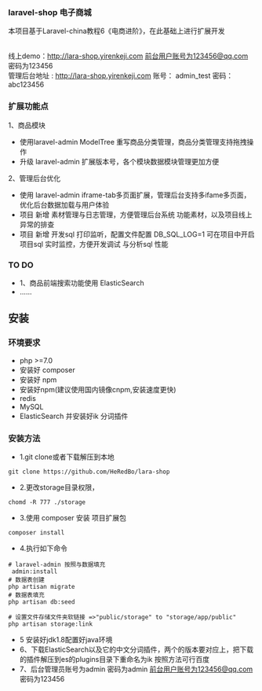 ### laravel-shop 电子商城
本项目基于Laravel-china教程6《电商进阶》，在此基础上进行扩展开发

<br />线上demo：http://lara-shop.yirenkeji.com 前台用户账号为123456@qq.com 密码为123456
<br />
管理后台地址 : http://lara-shop.yirenkeji.com 
账号： admin_test 密码： abc123456
### 扩展功能点

1、商品模块
- 使用laravel-admin ModelTree 重写商品分类管理，商品分类管理支持拖拽操作
- 升级 laravel-admin 扩展版本号，各个模块数据模块管理更加方便

2、管理后台优化 
- 使用 laravel-admin iframe-tab多页面扩展，管理后台支持多ifame多页面，优化后台数据加载与用户体验
- 项目 新增 素材管理与日志管理，方便管理后台系统 功能素材，以及项目线上异常的排查
- 项目 新增 开发sql 打印监听，配置文件配置 DB_SQL_LOG=1 可在项目中开启项目sql 实时监控，方便开发调试
与分析sql 性能

### TO DO 
- 1、商品前端搜索功能使用 ElasticSearch
- ......

## 安装

### 环境要求
- php >=7.0
- 安装好 composer
- 安装好 npm 
- 安装好npm(建议使用国内镜像cnpm,安装速度更快)
- redis
- MySQL 
- ElasticSearch 并安装好ik 分词插件

### 安装方法

- 1.git clone或者下载解压到本地
```
git clone https://github.com/HeRedBo/lara-shop
```
- 2.更改storage目录权限，
```
chomd -R 777 ./storage
```
- 3.使用 composer 安装 项目扩展包
```
composer install 
```
- 4.执行如下命令
```
# laravel-admin 按照与数据填充 
 admin:install
# 数据表创建
php artisan migrate 
# 数据表填充
php artisan db:seed 

# 设置文件存储文件夹软链接 =>"public/storage" to "storage/app/public"
php artisan storage:link 
```
- 5 安装好jdk1.8配置好java环境
- 6、下载ElasticSearch以及它的中文分词插件，两个的版本要对应上，把下载的插件解压到es的plugins目录下重命名为ik 按照方法可行百度
- 7、后台管理员账号为admin 密码为admin 前台用户账号为123456@qq.com 密码为123456











